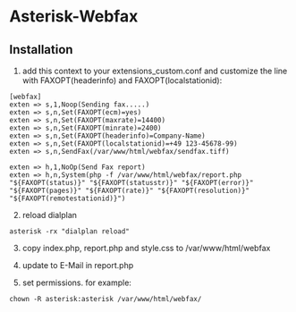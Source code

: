 # Asterisk-Webfax

## Installation

1. add this context to your extensions_custom.conf and customize the line with FAXOPT(headerinfo) and FAXOPT(localstationid):

```
[webfax]
exten => s,1,Noop(Sending fax.....)
exten => s,n,Set(FAXOPT(ecm)=yes)
exten => s,n,Set(FAXOPT(maxrate)=14400)
exten => s,n,Set(FAXOPT(minrate)=2400)
exten => s,n,Set(FAXOPT(headerinfo)=Company-Name)
exten => s,n,Set(FAXOPT(localstationid)=+49 123-45678-99)
exten => s,n,SendFax(/var/www/html/webfax/sendfax.tiff)

exten => h,1,NoOp(Send Fax report)
exten => h,n,System(php -f /var/www/html/webfax/report.php "${FAXOPT(status)}" "${FAXOPT(statusstr)}" "${FAXOPT(error)}" "${FAXOPT(pages)}" "${FAXOPT(rate)}" "${FAXOPT(resolution)}" "${FAXOPT(remotestationid)}")
```

2. reload dialplan

```
asterisk -rx "dialplan reload"
```

3. copy index.php, report.php and style.css to /var/www/html/webfax

4. update to E-Mail in report.php

5. set permissions. for example:

```
chown -R asterisk:asterisk /var/www/html/webfax/
```


